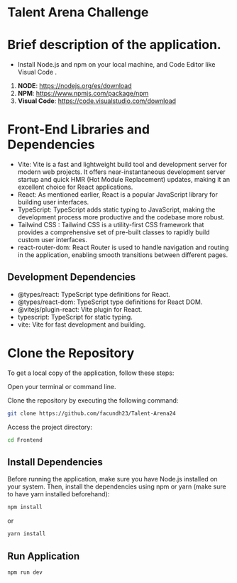 # Talent Arena Challenge

# Brief description of the application.

- Install Node.js and npm on your local machine, and Code Editor like Visual Code .
1. **NODE**: https://nodejs.org/es/download
2. **NPM**:  https://www.npmjs.com/package/npm
3. **Visual Code**: https://code.visualstudio.com/download

# Front-End Libraries and Dependencies
- Vite: Vite is a fast and lightweight build tool and development server for modern web projects. It offers near-instantaneous development server startup and quick HMR (Hot Module Replacement) updates, making it an excellent choice for React applications.
- React: As mentioned earlier, React is a popular JavaScript library for building user interfaces.
- TypeScript: TypeScript adds static typing to JavaScript, making the development process more productive and the codebase more robust.
- Tailwind CSS : Tailwind CSS is a utility-first CSS framework that provides a comprehensive set of pre-built classes to rapidly build custom user interfaces. 
- react-router-dom: React Router is used to handle navigation and routing in the application, enabling smooth transitions between different pages.

## Development Dependencies
- @types/react: TypeScript type definitions for React.
- @types/react-dom: TypeScript type definitions for React DOM.
- @vitejs/plugin-react: Vite plugin for React.
- typescript: TypeScript for static typing.
- vite: Vite for fast development and building.

# Clone the Repository

To get a local copy of the application, follow these steps:

Open your terminal or command line.

Clone the repository by executing the following command:


```bash
git clone https://github.com/facundh23/Talent-Arena24
```


Access the project directory:

```bash
cd Frontend
```

## Install Dependencies
Before running the application, make sure you have Node.js installed on your system. Then, install the dependencies using npm or yarn (make sure to have yarn installed beforehand):


```bash
npm install
``` 

or 

```bash
yarn install
```
## Run Application
```bash
npm run dev
```




